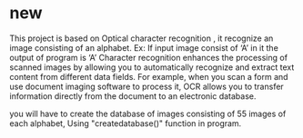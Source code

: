 # new
This project is based on Optical character recognition , it recognize an image consisting of an alphabet. Ex: If input image consist of ‘A’ in it the output of program is ‘A’ Character recognition enhances the processing of scanned images by allowing you to automatically recognize and extract text content from different data fields. For example, when you scan a form and use document imaging software to process it, OCR allows you to transfer information directly from the document to an electronic database.

you will have to create the database of images consisting of 55 images of each alphabet, Using "createdatabase()" function in program.
